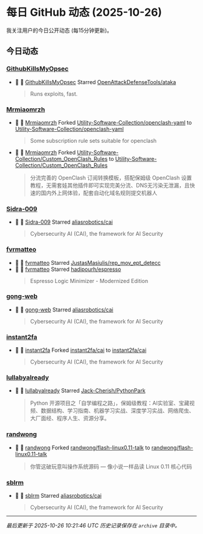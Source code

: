 # 每日 GitHub 动态 (2025-10-26)

我关注用户的今日公开动态 (每15分钟更新)。

## 今日动态

### [GithubKillsMyOpsec](https://github.com/GithubKillsMyOpsec)
- 🌟 👤 [GithubKillsMyOpsec](https://github.com/GithubKillsMyOpsec) Starred [OpenAttackDefenseTools/ataka](https://github.com/OpenAttackDefenseTools/ataka)
  > Runs exploits, fast.

### [Mrmiaomrzh](https://github.com/Mrmiaomrzh)
- 🍴 👤 [Mrmiaomrzh](https://github.com/Mrmiaomrzh) Forked [Utility-Software-Collection/openclash-yaml](https://github.com/Utility-Software-Collection/openclash-yaml) to [Utility-Software-Collection/openclash-yaml](https://github.com/Utility-Software-Collection/openclash-yaml)
  > Some subscription rule sets suitable for openclash
- 🍴 👤 [Mrmiaomrzh](https://github.com/Mrmiaomrzh) Forked [Utility-Software-Collection/Custom_OpenClash_Rules](https://github.com/Utility-Software-Collection/Custom_OpenClash_Rules) to [Utility-Software-Collection/Custom_OpenClash_Rules](https://github.com/Utility-Software-Collection/Custom_OpenClash_Rules)
  > 分流完善的 OpenClash 订阅转换模板，搭配保姆级 OpenClash 设置教程，无需套娃其他插件即可实现完美分流、DNS无污染无泄漏，且快速的国内外上网体验，配套自动化域名规则提交机器人

### [Sidra-009](https://github.com/Sidra-009)
- 🌟 👤 [Sidra-009](https://github.com/Sidra-009) Starred [aliasrobotics/cai](https://github.com/aliasrobotics/cai)
  > Cybersecurity AI (CAI), the framework for AI Security

### [fvrmatteo](https://github.com/fvrmatteo)
- 🌟 👤 [fvrmatteo](https://github.com/fvrmatteo) Starred [JustasMasiulis/rep_mov_ept_detecc](https://github.com/JustasMasiulis/rep_mov_ept_detecc)
- 🌟 👤 [fvrmatteo](https://github.com/fvrmatteo) Starred [hadipourh/espresso](https://github.com/hadipourh/espresso)
  > Espresso Logic Minimizer - Modernized Edition

### [gong-web](https://github.com/gong-web)
- 🌟 👤 [gong-web](https://github.com/gong-web) Starred [aliasrobotics/cai](https://github.com/aliasrobotics/cai)
  > Cybersecurity AI (CAI), the framework for AI Security

### [instant2fa](https://github.com/instant2fa)
- 🍴 👤 [instant2fa](https://github.com/instant2fa) Forked [instant2fa/cai](https://github.com/instant2fa/cai) to [instant2fa/cai](https://github.com/instant2fa/cai)
  > Cybersecurity AI (CAI), the framework for AI Security

### [lullabyalready](https://github.com/lullabyalready)
- 🌟 👤 [lullabyalready](https://github.com/lullabyalready) Starred [Jack-Cherish/PythonPark](https://github.com/Jack-Cherish/PythonPark)
  > Python 开源项目之「自学编程之路」，保姆级教程：AI实验室、宝藏视频、数据结构、学习指南、机器学习实战、深度学习实战、网络爬虫、大厂面经、程序人生、资源分享。

### [randwong](https://github.com/randwong)
- 🍴 👤 [randwong](https://github.com/randwong) Forked [randwong/flash-linux0.11-talk](https://github.com/randwong/flash-linux0.11-talk) to [randwong/flash-linux0.11-talk](https://github.com/randwong/flash-linux0.11-talk)
  > 你管这破玩意叫操作系统源码 — 像小说一样品读 Linux 0.11 核心代码

### [sblrm](https://github.com/sblrm)
- 🌟 👤 [sblrm](https://github.com/sblrm) Starred [aliasrobotics/cai](https://github.com/aliasrobotics/cai)
  > Cybersecurity AI (CAI), the framework for AI Security


---
*最后更新于 2025-10-26 10:21:46 UTC*
*历史记录保存在 `archive` 目录中。*
